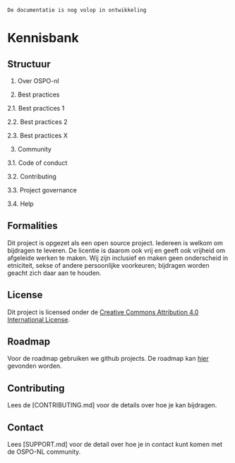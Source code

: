 ```{warning}
De documentatie is nog volop in ontwikkeling
```


# Kennisbank

## Structuur

1. Over OSPO-nl

2. Best practices

2.1. Best practices 1

2.2. Best practices 2

2.3. Best practices X

3. Community

3.1. Code of conduct

3.2. Contributing

3.3. Project governance

3.4. Help

## Formalities
Dit project is opgezet als een open source project. Iedereen is welkom om bijdragen te leveren. De licentie is daarom ook vrij en geeft ook vrijheid om afgeleide werken te maken. Wij zijn inclusief en maken geen onderscheid in etniciteit, sekse of andere persoonlijke voorkeuren; bijdragen worden geacht zich daar aan te houden.

## License
Dit project is licensed onder de [Creative Commons Attribution 4.0 International License](https://github.com/ospo-nl/kennisbank/blob/main/LICENSE).

## Roadmap  
Voor de roadmap gebruiken we github projects. De roadmap kan [hier]([https://github.com/orgs/lfenergyarchitecturemodel/projects/1/views/1](https://github.com/orgs/ospo-nl/projects/1)) gevonden worden.

## Contributing
Lees de [CONTRIBUTING.md] voor de details over hoe je kan bijdragen. 

## Contact
Lees [SUPPORT.md] voor de detail over hoe je in contact kunt komen met de OSPO-NL community.
